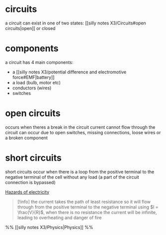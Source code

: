 # circuits
a circuit can exist in one of two states: [[silly notes X3/Circuits#open circuits|open]] or closed
# components
a circuit has 4 main components:
- a [[silly notes X3/potential difference and electromotive force#EMF|battery]]
- a load (bulb, motor etc)
- conductors (wires)
- switches
# open circuits
occurs when theres a break in the circuit
current cannot flow through the circuit
can occur due to open switches, missing connections, loose wires or a broken component
# short circuits
short circuits occur when there is a loop from the positive terminal to the negative terminal of the cell without any load (a part of the circuit connection is bypassed)

[Hazards of electricity](Hazards%20of%20electricity.md)

> [!info]
> the current takes the path of least resistance so it will flow through from the positive terminal to the negative terminal
> using $I = \frac{V}{R}$, when there is no resistance the current will be infinite, leading to overheating and danger of fire

%%
[[silly notes X3/Physics|Physics]]
%%
